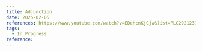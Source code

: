 ```yaml
---
title: Adjunction
date: 2025-02-05
references: https://www.youtube.com/watch?v=EDehcnKjCjw&list=PLC292123722B1B450&index=15
tags:
  - In_Progress
reference:
---
```


